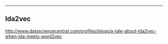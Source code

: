 ----
lda2vec
----
http://www.datasciencecentral.com/profiles/blogs/a-tale-about-lda2vec-when-lda-meets-word2vec

